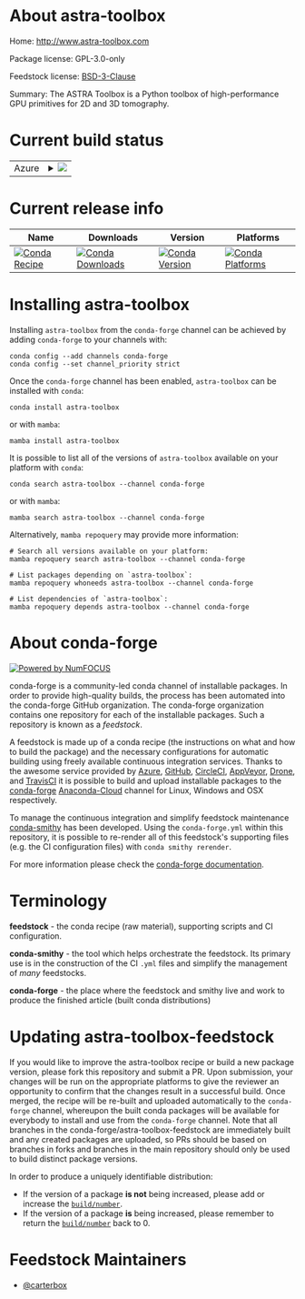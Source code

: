About astra-toolbox
===================

Home: http://www.astra-toolbox.com

Package license: GPL-3.0-only

Feedstock license: [BSD-3-Clause](https://github.com/conda-forge/astra-toolbox-feedstock/blob/main/LICENSE.txt)

Summary: The ASTRA Toolbox is a Python toolbox of high-performance GPU primitives for 2D and 3D tomography.


Current build status
====================


<table>
    
  <tr>
    <td>Azure</td>
    <td>
      <details>
        <summary>
          <a href="https://dev.azure.com/conda-forge/feedstock-builds/_build/latest?definitionId=16416&branchName=main">
            <img src="https://dev.azure.com/conda-forge/feedstock-builds/_apis/build/status/astra-toolbox-feedstock?branchName=main">
          </a>
        </summary>
        <table>
          <thead><tr><th>Variant</th><th>Status</th></tr></thead>
          <tbody><tr>
              <td>linux_64_cuda_compiler_version11.2cxx_compiler_version10numpy1.19python3.7.____cpython</td>
              <td>
                <a href="https://dev.azure.com/conda-forge/feedstock-builds/_build/latest?definitionId=16416&branchName=main">
                  <img src="https://dev.azure.com/conda-forge/feedstock-builds/_apis/build/status/astra-toolbox-feedstock?branchName=main&jobName=linux&configuration=linux_64_cuda_compiler_version11.2cxx_compiler_version10numpy1.19python3.7.____cpython" alt="variant">
                </a>
              </td>
            </tr><tr>
              <td>linux_64_cuda_compiler_version11.2cxx_compiler_version10numpy1.19python3.8.____cpython</td>
              <td>
                <a href="https://dev.azure.com/conda-forge/feedstock-builds/_build/latest?definitionId=16416&branchName=main">
                  <img src="https://dev.azure.com/conda-forge/feedstock-builds/_apis/build/status/astra-toolbox-feedstock?branchName=main&jobName=linux&configuration=linux_64_cuda_compiler_version11.2cxx_compiler_version10numpy1.19python3.8.____cpython" alt="variant">
                </a>
              </td>
            </tr><tr>
              <td>linux_64_cuda_compiler_version11.2cxx_compiler_version10numpy1.19python3.9.____cpython</td>
              <td>
                <a href="https://dev.azure.com/conda-forge/feedstock-builds/_build/latest?definitionId=16416&branchName=main">
                  <img src="https://dev.azure.com/conda-forge/feedstock-builds/_apis/build/status/astra-toolbox-feedstock?branchName=main&jobName=linux&configuration=linux_64_cuda_compiler_version11.2cxx_compiler_version10numpy1.19python3.9.____cpython" alt="variant">
                </a>
              </td>
            </tr><tr>
              <td>linux_64_cuda_compiler_version11.2cxx_compiler_version10numpy1.21python3.10.____cpython</td>
              <td>
                <a href="https://dev.azure.com/conda-forge/feedstock-builds/_build/latest?definitionId=16416&branchName=main">
                  <img src="https://dev.azure.com/conda-forge/feedstock-builds/_apis/build/status/astra-toolbox-feedstock?branchName=main&jobName=linux&configuration=linux_64_cuda_compiler_version11.2cxx_compiler_version10numpy1.21python3.10.____cpython" alt="variant">
                </a>
              </td>
            </tr><tr>
              <td>linux_64_cuda_compiler_versionNonecxx_compiler_version10numpy1.19python3.7.____cpython</td>
              <td>
                <a href="https://dev.azure.com/conda-forge/feedstock-builds/_build/latest?definitionId=16416&branchName=main">
                  <img src="https://dev.azure.com/conda-forge/feedstock-builds/_apis/build/status/astra-toolbox-feedstock?branchName=main&jobName=linux&configuration=linux_64_cuda_compiler_versionNonecxx_compiler_version10numpy1.19python3.7.____cpython" alt="variant">
                </a>
              </td>
            </tr><tr>
              <td>linux_64_cuda_compiler_versionNonecxx_compiler_version10numpy1.19python3.8.____cpython</td>
              <td>
                <a href="https://dev.azure.com/conda-forge/feedstock-builds/_build/latest?definitionId=16416&branchName=main">
                  <img src="https://dev.azure.com/conda-forge/feedstock-builds/_apis/build/status/astra-toolbox-feedstock?branchName=main&jobName=linux&configuration=linux_64_cuda_compiler_versionNonecxx_compiler_version10numpy1.19python3.8.____cpython" alt="variant">
                </a>
              </td>
            </tr><tr>
              <td>linux_64_cuda_compiler_versionNonecxx_compiler_version10numpy1.19python3.9.____cpython</td>
              <td>
                <a href="https://dev.azure.com/conda-forge/feedstock-builds/_build/latest?definitionId=16416&branchName=main">
                  <img src="https://dev.azure.com/conda-forge/feedstock-builds/_apis/build/status/astra-toolbox-feedstock?branchName=main&jobName=linux&configuration=linux_64_cuda_compiler_versionNonecxx_compiler_version10numpy1.19python3.9.____cpython" alt="variant">
                </a>
              </td>
            </tr><tr>
              <td>linux_64_cuda_compiler_versionNonecxx_compiler_version10numpy1.21python3.10.____cpython</td>
              <td>
                <a href="https://dev.azure.com/conda-forge/feedstock-builds/_build/latest?definitionId=16416&branchName=main">
                  <img src="https://dev.azure.com/conda-forge/feedstock-builds/_apis/build/status/astra-toolbox-feedstock?branchName=main&jobName=linux&configuration=linux_64_cuda_compiler_versionNonecxx_compiler_version10numpy1.21python3.10.____cpython" alt="variant">
                </a>
              </td>
            </tr><tr>
              <td>linux_aarch64_numpy1.19python3.7.____cpython</td>
              <td>
                <a href="https://dev.azure.com/conda-forge/feedstock-builds/_build/latest?definitionId=16416&branchName=main">
                  <img src="https://dev.azure.com/conda-forge/feedstock-builds/_apis/build/status/astra-toolbox-feedstock?branchName=main&jobName=linux&configuration=linux_aarch64_numpy1.19python3.7.____cpython" alt="variant">
                </a>
              </td>
            </tr><tr>
              <td>linux_aarch64_numpy1.19python3.8.____cpython</td>
              <td>
                <a href="https://dev.azure.com/conda-forge/feedstock-builds/_build/latest?definitionId=16416&branchName=main">
                  <img src="https://dev.azure.com/conda-forge/feedstock-builds/_apis/build/status/astra-toolbox-feedstock?branchName=main&jobName=linux&configuration=linux_aarch64_numpy1.19python3.8.____cpython" alt="variant">
                </a>
              </td>
            </tr><tr>
              <td>linux_aarch64_numpy1.19python3.9.____cpython</td>
              <td>
                <a href="https://dev.azure.com/conda-forge/feedstock-builds/_build/latest?definitionId=16416&branchName=main">
                  <img src="https://dev.azure.com/conda-forge/feedstock-builds/_apis/build/status/astra-toolbox-feedstock?branchName=main&jobName=linux&configuration=linux_aarch64_numpy1.19python3.9.____cpython" alt="variant">
                </a>
              </td>
            </tr><tr>
              <td>linux_aarch64_numpy1.21python3.10.____cpython</td>
              <td>
                <a href="https://dev.azure.com/conda-forge/feedstock-builds/_build/latest?definitionId=16416&branchName=main">
                  <img src="https://dev.azure.com/conda-forge/feedstock-builds/_apis/build/status/astra-toolbox-feedstock?branchName=main&jobName=linux&configuration=linux_aarch64_numpy1.21python3.10.____cpython" alt="variant">
                </a>
              </td>
            </tr><tr>
              <td>linux_ppc64le_numpy1.19python3.7.____cpython</td>
              <td>
                <a href="https://dev.azure.com/conda-forge/feedstock-builds/_build/latest?definitionId=16416&branchName=main">
                  <img src="https://dev.azure.com/conda-forge/feedstock-builds/_apis/build/status/astra-toolbox-feedstock?branchName=main&jobName=linux&configuration=linux_ppc64le_numpy1.19python3.7.____cpython" alt="variant">
                </a>
              </td>
            </tr><tr>
              <td>linux_ppc64le_numpy1.19python3.8.____cpython</td>
              <td>
                <a href="https://dev.azure.com/conda-forge/feedstock-builds/_build/latest?definitionId=16416&branchName=main">
                  <img src="https://dev.azure.com/conda-forge/feedstock-builds/_apis/build/status/astra-toolbox-feedstock?branchName=main&jobName=linux&configuration=linux_ppc64le_numpy1.19python3.8.____cpython" alt="variant">
                </a>
              </td>
            </tr><tr>
              <td>linux_ppc64le_numpy1.19python3.9.____cpython</td>
              <td>
                <a href="https://dev.azure.com/conda-forge/feedstock-builds/_build/latest?definitionId=16416&branchName=main">
                  <img src="https://dev.azure.com/conda-forge/feedstock-builds/_apis/build/status/astra-toolbox-feedstock?branchName=main&jobName=linux&configuration=linux_ppc64le_numpy1.19python3.9.____cpython" alt="variant">
                </a>
              </td>
            </tr><tr>
              <td>linux_ppc64le_numpy1.21python3.10.____cpython</td>
              <td>
                <a href="https://dev.azure.com/conda-forge/feedstock-builds/_build/latest?definitionId=16416&branchName=main">
                  <img src="https://dev.azure.com/conda-forge/feedstock-builds/_apis/build/status/astra-toolbox-feedstock?branchName=main&jobName=linux&configuration=linux_ppc64le_numpy1.21python3.10.____cpython" alt="variant">
                </a>
              </td>
            </tr><tr>
              <td>osx_64_numpy1.19python3.7.____cpython</td>
              <td>
                <a href="https://dev.azure.com/conda-forge/feedstock-builds/_build/latest?definitionId=16416&branchName=main">
                  <img src="https://dev.azure.com/conda-forge/feedstock-builds/_apis/build/status/astra-toolbox-feedstock?branchName=main&jobName=osx&configuration=osx_64_numpy1.19python3.7.____cpython" alt="variant">
                </a>
              </td>
            </tr><tr>
              <td>osx_64_numpy1.19python3.8.____cpython</td>
              <td>
                <a href="https://dev.azure.com/conda-forge/feedstock-builds/_build/latest?definitionId=16416&branchName=main">
                  <img src="https://dev.azure.com/conda-forge/feedstock-builds/_apis/build/status/astra-toolbox-feedstock?branchName=main&jobName=osx&configuration=osx_64_numpy1.19python3.8.____cpython" alt="variant">
                </a>
              </td>
            </tr><tr>
              <td>osx_64_numpy1.19python3.9.____cpython</td>
              <td>
                <a href="https://dev.azure.com/conda-forge/feedstock-builds/_build/latest?definitionId=16416&branchName=main">
                  <img src="https://dev.azure.com/conda-forge/feedstock-builds/_apis/build/status/astra-toolbox-feedstock?branchName=main&jobName=osx&configuration=osx_64_numpy1.19python3.9.____cpython" alt="variant">
                </a>
              </td>
            </tr><tr>
              <td>osx_64_numpy1.21python3.10.____cpython</td>
              <td>
                <a href="https://dev.azure.com/conda-forge/feedstock-builds/_build/latest?definitionId=16416&branchName=main">
                  <img src="https://dev.azure.com/conda-forge/feedstock-builds/_apis/build/status/astra-toolbox-feedstock?branchName=main&jobName=osx&configuration=osx_64_numpy1.21python3.10.____cpython" alt="variant">
                </a>
              </td>
            </tr><tr>
              <td>osx_arm64_numpy1.19python3.8.____cpython</td>
              <td>
                <a href="https://dev.azure.com/conda-forge/feedstock-builds/_build/latest?definitionId=16416&branchName=main">
                  <img src="https://dev.azure.com/conda-forge/feedstock-builds/_apis/build/status/astra-toolbox-feedstock?branchName=main&jobName=osx&configuration=osx_arm64_numpy1.19python3.8.____cpython" alt="variant">
                </a>
              </td>
            </tr><tr>
              <td>osx_arm64_numpy1.19python3.9.____cpython</td>
              <td>
                <a href="https://dev.azure.com/conda-forge/feedstock-builds/_build/latest?definitionId=16416&branchName=main">
                  <img src="https://dev.azure.com/conda-forge/feedstock-builds/_apis/build/status/astra-toolbox-feedstock?branchName=main&jobName=osx&configuration=osx_arm64_numpy1.19python3.9.____cpython" alt="variant">
                </a>
              </td>
            </tr><tr>
              <td>osx_arm64_numpy1.21python3.10.____cpython</td>
              <td>
                <a href="https://dev.azure.com/conda-forge/feedstock-builds/_build/latest?definitionId=16416&branchName=main">
                  <img src="https://dev.azure.com/conda-forge/feedstock-builds/_apis/build/status/astra-toolbox-feedstock?branchName=main&jobName=osx&configuration=osx_arm64_numpy1.21python3.10.____cpython" alt="variant">
                </a>
              </td>
            </tr><tr>
              <td>win_64_cuda_compiler_versionNonenumpy1.19python3.7.____cpython</td>
              <td>
                <a href="https://dev.azure.com/conda-forge/feedstock-builds/_build/latest?definitionId=16416&branchName=main">
                  <img src="https://dev.azure.com/conda-forge/feedstock-builds/_apis/build/status/astra-toolbox-feedstock?branchName=main&jobName=win&configuration=win_64_cuda_compiler_versionNonenumpy1.19python3.7.____cpython" alt="variant">
                </a>
              </td>
            </tr><tr>
              <td>win_64_cuda_compiler_versionNonenumpy1.19python3.8.____cpython</td>
              <td>
                <a href="https://dev.azure.com/conda-forge/feedstock-builds/_build/latest?definitionId=16416&branchName=main">
                  <img src="https://dev.azure.com/conda-forge/feedstock-builds/_apis/build/status/astra-toolbox-feedstock?branchName=main&jobName=win&configuration=win_64_cuda_compiler_versionNonenumpy1.19python3.8.____cpython" alt="variant">
                </a>
              </td>
            </tr><tr>
              <td>win_64_cuda_compiler_versionNonenumpy1.19python3.9.____cpython</td>
              <td>
                <a href="https://dev.azure.com/conda-forge/feedstock-builds/_build/latest?definitionId=16416&branchName=main">
                  <img src="https://dev.azure.com/conda-forge/feedstock-builds/_apis/build/status/astra-toolbox-feedstock?branchName=main&jobName=win&configuration=win_64_cuda_compiler_versionNonenumpy1.19python3.9.____cpython" alt="variant">
                </a>
              </td>
            </tr><tr>
              <td>win_64_cuda_compiler_versionNonenumpy1.21python3.10.____cpython</td>
              <td>
                <a href="https://dev.azure.com/conda-forge/feedstock-builds/_build/latest?definitionId=16416&branchName=main">
                  <img src="https://dev.azure.com/conda-forge/feedstock-builds/_apis/build/status/astra-toolbox-feedstock?branchName=main&jobName=win&configuration=win_64_cuda_compiler_versionNonenumpy1.21python3.10.____cpython" alt="variant">
                </a>
              </td>
            </tr>
          </tbody>
        </table>
      </details>
    </td>
  </tr>
</table>

Current release info
====================

| Name | Downloads | Version | Platforms |
| --- | --- | --- | --- |
| [![Conda Recipe](https://img.shields.io/badge/recipe-astra--toolbox-green.svg)](https://anaconda.org/conda-forge/astra-toolbox) | [![Conda Downloads](https://img.shields.io/conda/dn/conda-forge/astra-toolbox.svg)](https://anaconda.org/conda-forge/astra-toolbox) | [![Conda Version](https://img.shields.io/conda/vn/conda-forge/astra-toolbox.svg)](https://anaconda.org/conda-forge/astra-toolbox) | [![Conda Platforms](https://img.shields.io/conda/pn/conda-forge/astra-toolbox.svg)](https://anaconda.org/conda-forge/astra-toolbox) |

Installing astra-toolbox
========================

Installing `astra-toolbox` from the `conda-forge` channel can be achieved by adding `conda-forge` to your channels with:

```
conda config --add channels conda-forge
conda config --set channel_priority strict
```

Once the `conda-forge` channel has been enabled, `astra-toolbox` can be installed with `conda`:

```
conda install astra-toolbox
```

or with `mamba`:

```
mamba install astra-toolbox
```

It is possible to list all of the versions of `astra-toolbox` available on your platform with `conda`:

```
conda search astra-toolbox --channel conda-forge
```

or with `mamba`:

```
mamba search astra-toolbox --channel conda-forge
```

Alternatively, `mamba repoquery` may provide more information:

```
# Search all versions available on your platform:
mamba repoquery search astra-toolbox --channel conda-forge

# List packages depending on `astra-toolbox`:
mamba repoquery whoneeds astra-toolbox --channel conda-forge

# List dependencies of `astra-toolbox`:
mamba repoquery depends astra-toolbox --channel conda-forge
```


About conda-forge
=================

[![Powered by
NumFOCUS](https://img.shields.io/badge/powered%20by-NumFOCUS-orange.svg?style=flat&colorA=E1523D&colorB=007D8A)](https://numfocus.org)

conda-forge is a community-led conda channel of installable packages.
In order to provide high-quality builds, the process has been automated into the
conda-forge GitHub organization. The conda-forge organization contains one repository
for each of the installable packages. Such a repository is known as a *feedstock*.

A feedstock is made up of a conda recipe (the instructions on what and how to build
the package) and the necessary configurations for automatic building using freely
available continuous integration services. Thanks to the awesome service provided by
[Azure](https://azure.microsoft.com/en-us/services/devops/), [GitHub](https://github.com/),
[CircleCI](https://circleci.com/), [AppVeyor](https://www.appveyor.com/),
[Drone](https://cloud.drone.io/welcome), and [TravisCI](https://travis-ci.com/)
it is possible to build and upload installable packages to the
[conda-forge](https://anaconda.org/conda-forge) [Anaconda-Cloud](https://anaconda.org/)
channel for Linux, Windows and OSX respectively.

To manage the continuous integration and simplify feedstock maintenance
[conda-smithy](https://github.com/conda-forge/conda-smithy) has been developed.
Using the ``conda-forge.yml`` within this repository, it is possible to re-render all of
this feedstock's supporting files (e.g. the CI configuration files) with ``conda smithy rerender``.

For more information please check the [conda-forge documentation](https://conda-forge.org/docs/).

Terminology
===========

**feedstock** - the conda recipe (raw material), supporting scripts and CI configuration.

**conda-smithy** - the tool which helps orchestrate the feedstock.
                   Its primary use is in the construction of the CI ``.yml`` files
                   and simplify the management of *many* feedstocks.

**conda-forge** - the place where the feedstock and smithy live and work to
                  produce the finished article (built conda distributions)


Updating astra-toolbox-feedstock
================================

If you would like to improve the astra-toolbox recipe or build a new
package version, please fork this repository and submit a PR. Upon submission,
your changes will be run on the appropriate platforms to give the reviewer an
opportunity to confirm that the changes result in a successful build. Once
merged, the recipe will be re-built and uploaded automatically to the
`conda-forge` channel, whereupon the built conda packages will be available for
everybody to install and use from the `conda-forge` channel.
Note that all branches in the conda-forge/astra-toolbox-feedstock are
immediately built and any created packages are uploaded, so PRs should be based
on branches in forks and branches in the main repository should only be used to
build distinct package versions.

In order to produce a uniquely identifiable distribution:
 * If the version of a package **is not** being increased, please add or increase
   the [``build/number``](https://docs.conda.io/projects/conda-build/en/latest/resources/define-metadata.html#build-number-and-string).
 * If the version of a package **is** being increased, please remember to return
   the [``build/number``](https://docs.conda.io/projects/conda-build/en/latest/resources/define-metadata.html#build-number-and-string)
   back to 0.

Feedstock Maintainers
=====================

* [@carterbox](https://github.com/carterbox/)

